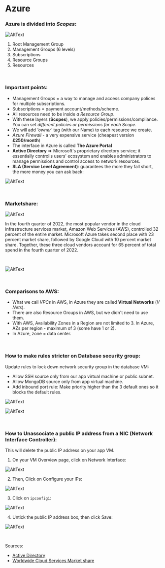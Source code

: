 # Azure

### Azure is divided into *Scopes*:
![AltText](Images/scope-levels.png)

1. Root Management Group
2. Management Groups (6 levels)
3. Subscriptions
4. Resource Groups
5. Resources

<br>

### Important points:
* Management Groups = a way to manage and access company polices for multiple subscriptions.
* Subscriptions = payment account/methods/scheme.
* All resources need to be inside *a Resource Group*. 
* With these layers (**Scopes**), we apply policies/permissions/compliance. You can set *different policies or permissions for each Scope.* 
* We will add *'owner'* tag (with our Name) to each resource we create.
* *Azure Firewall* - a very expensive service (cheapest version **£250/month**)
* The interface in Azure is called **The Azure Portal** 
* **Active Directory** => Microsoft's proprietary directory service; it essentially controlls users' ecosystem and enables administrators to manage permissions and control access to network resources. 
* **SLA (Service Level Agreement)**: guarantees the more they fall short, the more money you can ask back:

![AltText](Images/cloud-advantage-service-credit.png)

<br>

### Marketshare:

![AltText](Images/cloud-providers-market-share-2022.png)

In the fourth quarter of 2022, the most popular vendor in the cloud infrastructure services market, Amazon Web Services (AWS), controlled 32 percent of the entire market. Microsoft Azure takes second place with 23 percent market share, followed by Google Cloud with 10 percent market share. Together, these three cloud vendors account for 65 percent of total spend in the fourth quarter of 2022.

<br>

![AltText](Images/2tier_diagram_azure.png)

<br>

### Comparisons to AWS:
* What we call *VPCs* in AWS, in Azure they are called **Virtual Networks** (*V Nets*).
* There are also Resource Groups in AWS, but we didn't need to use them.
* With AWS, Availability Zones in a Region are not limited to 3. In Azure, AZs per region - maximum of 3 (some have 1 or 2). 
* In Azure, zone = data center.

<br>

### How to make rules stricter on Database security group:

Update rules to lock down network security group in the database VM:  
* Allow SSH source only from our app virtual machine or public subnet.
* Allow MongoDB source only from app virtual machine.
* Add inbound port rule: Make priority higher than the 3 default ones so it blocks the default rules.

![AltText](Images/secure_nsg1.png)

![AltText](Images/secure_nsg2.png)


<br>

### How to Unassociate a public IP address from a NIC (Network Interface Controller):
This will delete the public IP address on your app VM.

1. On your VM Overview page, click on Network Interface:

![AltText](Images/remove_ip_1.png)

2. Then, Click on Configure your IPs:

![AltText](Images/remove_ip_2.png)

3. Click on `ipconfig1`:

![AltText](Images/remove_ip_3.png)

4. Untick the public IP address box, then click Save:

![AltText](Images/remove_ip_4.png)


<br>

Sources:
- [Active Directory](https://www.lepide.com/blog/what-is-active-directory-and-how-does-it-work/)
- [Worldwide Cloud Services Market share](https://www.statista.com/statistics/967365/worldwide-cloud-infrastructure-services-market-share-vendor/)